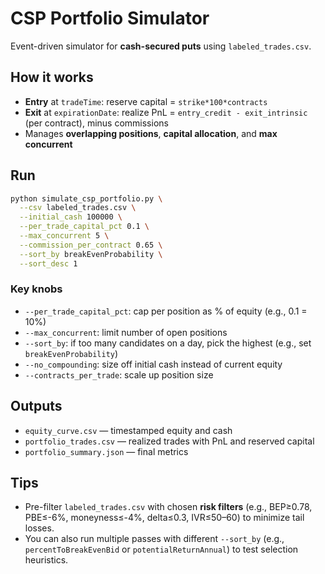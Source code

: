 
# CSP Portfolio Simulator

Event-driven simulator for **cash-secured puts** using  `labeled_trades.csv`.

## How it works
- **Entry** at `tradeTime`: reserve capital = `strike*100*contracts`
- **Exit** at `expirationDate`: realize PnL = `entry_credit - exit_intrinsic` (per contract), minus commissions
- Manages **overlapping positions**, **capital allocation**, and **max concurrent**

## Run
```bash
python simulate_csp_portfolio.py \
  --csv labeled_trades.csv \
  --initial_cash 100000 \
  --per_trade_capital_pct 0.1 \
  --max_concurrent 5 \
  --commission_per_contract 0.65 \
  --sort_by breakEvenProbability \
  --sort_desc 1
```

### Key knobs
- `--per_trade_capital_pct`: cap per position as % of equity (e.g., 0.1 = 10%)
- `--max_concurrent`: limit number of open positions
- `--sort_by`: if too many candidates on a day, pick the highest (e.g., set `breakEvenProbability`)
- `--no_compounding`: size off initial cash instead of current equity
- `--contracts_per_trade`: scale up position size

## Outputs
- `equity_curve.csv` — timestamped equity and cash
- `portfolio_trades.csv` — realized trades with PnL and reserved capital
- `portfolio_summary.json` — final metrics

## Tips
- Pre-filter `labeled_trades.csv` with  chosen **risk filters** (e.g., BEP≥0.78, PBE≤-6%, moneyness≤-4%, delta≤0.3, IVR≤50–60) to minimize tail losses.
- You can also run multiple passes with different `--sort_by` (e.g., `percentToBreakEvenBid` or `potentialReturnAnnual`) to test selection heuristics.
